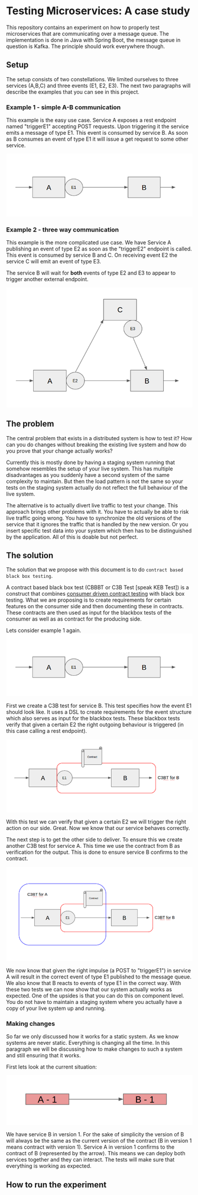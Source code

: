 # Testing Microservices: A case study

This repository contains an experiment on how to properly test microservices that are communicating over a message queue.
The implementation is done in Java with Spring Boot, the message queue in question is Kafka.
The principle should work everywhere though.

## Setup

The setup consists of two constellations. We limited ourselves to three services (A,B,C) and three events (E1, E2, E3).
The next two paragraphs will describe the examples that you can see in this project.

### Example 1 - simple A-B communication

This example is the easy use case. Service A exposes a rest endpoint named "triggerE1" accepting POST
requests. Upon triggering it the service emits a message of type E1. This event is consumed by service B.
As soon as B consumes an event of type E1 it will issue a get request to some other service.

![simple A-B setup](doc/setupAB.png)

### Example 2 - three way communication

This example is the more complicated use case. We have Service A publishing an event of type E2 as soon as
the "triggerE2" endpoint is called.
This event is consumed by service B and C. On receiving event E2 the service C will emit an event of type E3.

The service B will wait for **both** events of type E2 and E3 to appear to trigger another external endpoint.

![A-B-C setup](doc/setupABC.png)

## The problem

The central problem that exists in a distributed system is how to test it? How can you do changes without breaking the
existing live system and how do you prove that your change actually works?

Currently this is mostly done by having a staging system running that somehow resembles the setup of your live system.
This has multiple disadvantages as you suddenly have a second system of the same complexity to maintain. But then the
load pattern is not the same so your tests on the staging system actually do not reflect the full behaviour of the live
system.

The alternative is to actually divert live traffic to test your change. This approach brings other problems with it.
You have to actually be able to risk live traffic going wrong. You have to synchronize the old versions of the service
that it ignores the traffic that is handled by the new version. Or you insert specific test data into your system which
then has to be distinguished by the application. All of this is doable but not perfect.

## The solution

The solution that we propose with this document is to do `contract based black box testing`.

A contract based black box test (CBBBT or C3B Test [speak KEB Test]) is a construct that combines [consumer driven contract
testing](http://martinfowler.com/articles/consumerDrivenContracts.html) with black box testing. What we are proposing is to
create requirements for certain features on the consumer side and then documenting these in contracts.
These contracts are then used as input for the blackbox tests of the consumer as well as as contract for the producing side.

Lets consider example 1 again.
![simple A-B setup](doc/setupAB.png)

First we create a C3B test for service B. This test specifies how the event E1 should look like. It uses a DSL to create
requirements for the event structure which also serves as input for the blackbox tests. These blackbox tests verify that
 given a certain E2 the right outgoing behaviour is triggered (in this case calling a rest endpoint).

![C3B for service B](doc/C3BAB-B.png)

With this test we can verify that given a certain E2 we will trigger the right action on our side. Great. Now we know
that our service behaves correctly.

The next step is to get the other side to deliver. To ensure this we create another C3B test for service A.
This time we use the contract from B as verification for the output. This is done to ensure service B confirms to the
contract.

![C3B for service A](doc/C3BAB-A.png)

We now know that given the right impulse (a POST to "triggerE1") in service A will result in the correct event of type
E1 published to the message queue. We also know that B reacts to events of type E1 in the correct way. With these two
tests we can now show that our system actually works as expected. One of the upsides is that you can do this on component
level. You do not have to maintain a staging system where you actually have a copy of your live system up and running.

### Making changes

So far we only discussed how it works for a static system. As we know systems are never static. Everything is changing all
the time. In this paragraph we will be discussing how to make changes to such a system and still ensuring that it works.

First lets look at the current situation:

![The example from above](doc/simple-version-1.png)

We have service B in version 1. For the sake of simplicity the version of B will always be the same as the current
version of the contract (B in version 1 means contract with version 1). Service A in version 1 confirms to the contract
of B (represented by the arrow). This means we can deploy both services together and they can interact. The tests will
make sure that everything is working as expected.




## How to run the experiment